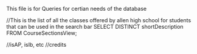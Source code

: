 This file is for Queries for certian needs of the database

//This is the list of all the classes offered by allen high school for students that can be used in the search bar
SELECT DISTINCT shortDescription FROM CourseSectionsView;

//isAP, isIb, etc
//credits
